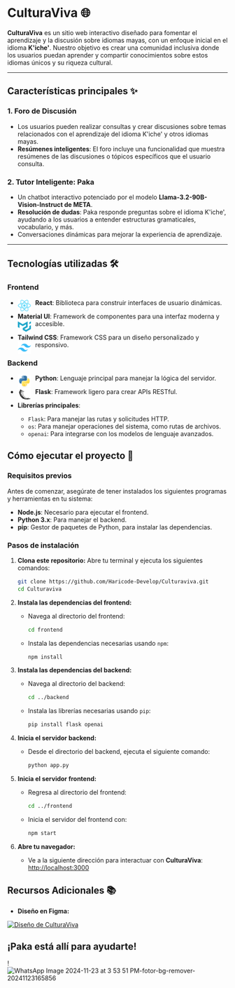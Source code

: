# CulturaViva 🌐

**CulturaViva** es un sitio web interactivo diseñado para fomentar el aprendizaje y la discusión sobre idiomas mayas, con un enfoque inicial en el idioma **K'iche'**. Nuestro objetivo es crear una comunidad inclusiva donde los usuarios puedan aprender y compartir conocimientos sobre estos idiomas únicos y su riqueza cultural.

---

## Características principales ✨

### 1. Foro de Discusión
- Los usuarios pueden realizar consultas y crear discusiones sobre temas relacionados con el aprendizaje del idioma K'iche' y otros idiomas mayas.
- **Resúmenes inteligentes**: El foro incluye una funcionalidad que muestra resúmenes de las discusiones o tópicos específicos que el usuario consulta.

### 2. Tutor Inteligente: **Paka**
- Un chatbot interactivo potenciado por el modelo **Llama-3.2-90B-Vision-Instruct de META**.
- **Resolución de dudas**: Paka responde preguntas sobre el idioma K'iche', ayudando a los usuarios a entender estructuras gramaticales, vocabulario, y más.
- Conversaciones dinámicas para mejorar la experiencia de aprendizaje.

---

## Tecnologías utilizadas 🛠️

### Frontend
- **React**: Biblioteca para construir interfaces de usuario dinámicas. <img align="left" alt="Angular" width="30px" style="padding-right:10px;" src="https://github.com/devicons/devicon/blob/v2.16.0/icons/react/react-original.svg" />

- **Material UI**: Framework de componentes para una interfaz moderna y accesible. <img align="left" alt="Angular" width="30px" style="padding-right:10px;" src="https://github.com/devicons/devicon/blob/v2.16.0/icons/materialui/materialui-plain.svg" />

- **Tailwind CSS**: Framework CSS para un diseño personalizado y responsivo. <img align="left" alt="Angular" width="30px" style="padding-right:10px;" src="https://github.com/devicons/devicon/blob/v2.16.0/icons/tailwindcss/tailwindcss-original.svg" />

### Backend
- **Python**: Lenguaje principal para manejar la lógica del servidor. <img align="left" alt="Angular" width="30px" style="padding-right:10px;" src="https://github.com/devicons/devicon/blob/v2.16.0/icons/python/python-original.svg" />

- **Flask**: Framework ligero para crear APIs RESTful. <img align="left" alt="Angular" width="30px" style="padding-right:10px;" src="https://github.com/devicons/devicon/blob/v2.16.0/icons/flask/flask-original.svg" />
- **Librerías principales**:
  - `Flask`: Para manejar las rutas y solicitudes HTTP.
  - `os`: Para manejar operaciones del sistema, como rutas de archivos.
  - `openai`: Para integrarse con los modelos de lenguaje avanzados.



## Cómo ejecutar el proyecto 🚀

### Requisitos previos
Antes de comenzar, asegúrate de tener instalados los siguientes programas y herramientas en tu sistema:

- **Node.js**: Necesario para ejecutar el frontend.
- **Python 3.x**: Para manejar el backend.
- **pip**: Gestor de paquetes de Python, para instalar las dependencias.

### Pasos de instalación

1. **Clona este repositorio:**
   Abre tu terminal y ejecuta los siguientes comandos:
   ```bash
   git clone https://github.com/Haricode-Develop/Culturaviva.git
   cd Culturaviva

2. **Instala las dependencias del frontend:**
   - Navega al directorio del frontend:
     ```bash
     cd frontend
     ```
   - Instala las dependencias necesarias usando `npm`:
     ```bash
     npm install
     ```
3. **Instala las dependencias del backend:**
   - Navega al directorio del backend:
     ```bash
     cd ../backend
     ```
   - Instala las librerías necesarias usando `pip`:
     ```bash
     pip install flask openai
     ```

4. **Inicia el servidor backend:**
   - Desde el directorio del backend, ejecuta el siguiente comando:
     ```bash
     python app.py
     ```

5. **Inicia el servidor frontend:**
   - Regresa al directorio del frontend:
     ```bash
     cd ../frontend
     ```
   - Inicia el servidor del frontend con:
     ```bash
     npm start
     ```

6. **Abre tu navegador:**
   - Ve a la siguiente dirección para interactuar con **CulturaViva**:
     [http://localhost:3000](http://localhost:3000)

## Recursos Adicionales 📚

- **Diseño en Figma:**

<a href="https://www.figma.com/design/kTeJVJRNx94KaoHnckpOIA/Untitled?node-id=0-1&t=demu8N3OwT2aN3GP-1" target="_blank">
  <img src="https://i.ibb.co/4S9Bm2y/Screenshot-2024-11-24-232436.png" alt="Diseño de CulturaViva" style="max-width: 100%; height: auto;">
</a>

## ¡Paka está allí para ayudarte!

!<?xml version="1.0" standalone="no"?>![WhatsApp Image 2024-11-23 at 3 53 51 PM-fotor-bg-remover-20241123165856](https://github.com/user-attachments/assets/deebb9cf-66d2-4f32-8916-dc705bc29576)
